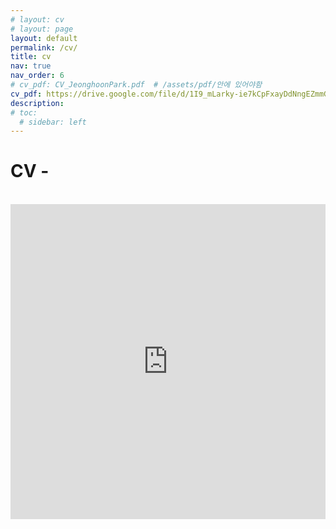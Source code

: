 ```yaml
---
# layout: cv
# layout: page
layout: default
permalink: /cv/
title: cv
nav: true
nav_order: 6
# cv_pdf: CV_JeonghoonPark.pdf  # /assets/pdf/안에 있어야함
cv_pdf: https://drive.google.com/file/d/1I9_mLarky-ie7kCpFxayDdNngEZmmGyG/view?usp=sharing  # you can also use external links here
description: 
# toc:
  # sidebar: left
---
```


<h1 class="post-title">
CV - 
<a
  {% if page.cv_pdf contains '://' %}
    href="{{ page.cv_pdf }}"
  {% else %}
    href="{{ page.cv_pdf | prepend: 'assets/pdf/' | relative_url }}"
  {% endif %}
  target="_blank"
  rel="noopener noreferrer"
>
  <i class="fa-solid fa-file-pdf"></i>
</a>
</h1>

<br>

<div style="position: relative; width: 100%; padding-top: 100%; overflow: hidden;">
  <iframe 
    src="https://drive.google.com/file/d/1I9_mLarky-ie7kCpFxayDdNngEZmmGyG/preview"
    style="position: absolute; top: 0; left: 0; width: 100%; height: 100%; border: none;"
    frameborder="0"
    allowfullscreen
  ></iframe>
</div>
